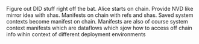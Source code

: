 Figure out DID stuff right off the bat. Alice starts on chain. Provide NVD like mirror idea with shas. Manifests on chain with refs and shas. Saved system contexts become manifest on chain. Manifests are also of course system context manifests which are dataflows which sjow how to access off chain info wihin context of different deployment environments